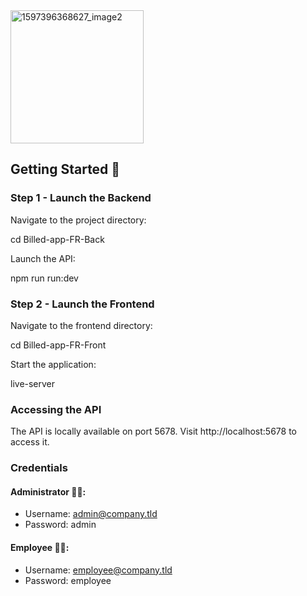 <img width="213" alt="1597396368627_image2" src="https://github.com/imene-yahiaoui/bill-app/assets/76797190/f67aaf29-3fc8-4167-b7fb-f486e6093b7a">


## Getting Started 🚀

### Step 1 - Launch the Backend

Navigate to the project directory:

cd Billed-app-FR-Back

Launch the API:

npm run run:dev

### Step 2 - Launch the Frontend

Navigate to the frontend directory:

cd Billed-app-FR-Front

Start the application:

live-server

### Accessing the API

The API is locally available on port 5678. Visit http://localhost:5678 to access it.

### Credentials

#### Administrator 👩‍💼:

- Username: admin@company.tld
- Password: admin

#### Employee 👨‍💼:

- Username: employee@company.tld
- Password: employee

 

